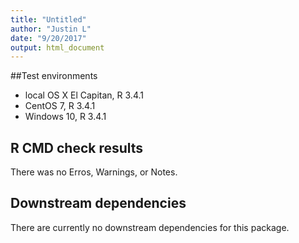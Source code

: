 ```yaml
---
title: "Untitled"
author: "Justin L"
date: "9/20/2017"
output: html_document
---
```



##Test environments
* local OS X El Capitan, R 3.4.1
* CentOS 7, R 3.4.1
* Windows 10, R 3.4.1


## R CMD check results
There was no Erros, Warnings, or Notes.
    
## Downstream dependencies
There are currently no downstream dependencies for this package.